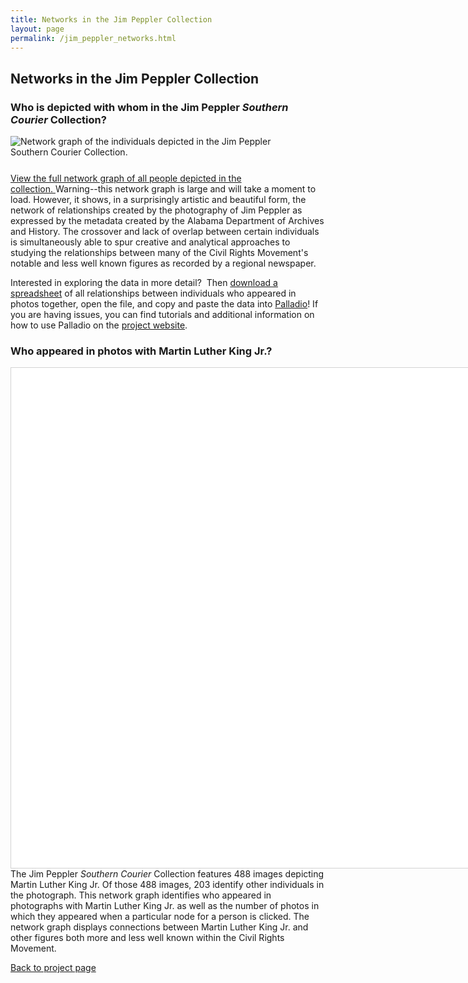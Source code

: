 ```yaml
---
title: Networks in the Jim Peppler Collection
layout: page
permalink: /jim_peppler_networks.html
---
```


## Networks in the Jim Peppler Collection

 ### Who is depicted with whom in the Jim Peppler _Southern Courier_ Collection?

<p><img alt="Network graph of the individuals depicted in the Jim Peppler Southern Courier Collection." src="https://elizajames.github.io/old_site/images/NetworkGraph.png" style="float: left; padding-right: 25px; padding-bottom: 25px" /></p>

<p><a href="https://elizajames.github.io/old_site/files/LargeNetworkGraph.html" target="_blank">View the full network graph of all people depicted in the collection.&nbsp;</a>Warning--this network graph is large and will take a moment to load. However, it shows, in a surprisingly artistic and beautiful form, the network of relationships created by the photography of Jim Peppler as expressed by the metadata created by the Alabama Department of Archives and History. The crossover and lack of overlap between certain individuals is simultaneously able to spur creative and analytical approaches to studying the relationships between many of the Civil Rights Movement&#39;s notable and less well known figures as recorded by a regional newspaper.</p>

<p>Interested in exploring the data in more detail?&nbsp; Then <a href="https://elizajames.github.io/old_site/files/NetworkNames.csv" target="_blank">download a spreadsheet</a>&nbsp;of all relationships between individuals who appeared in photos together, open the file, and copy and paste the data into <a href="https://hdlab.stanford.edu/palladio-app/#/upload" target="_blank">Palladio</a>! If you are having issues, you can find tutorials and additional information on how to use Palladio on the <a href="https://digitalhumanities.stanford.edu/palladio" target="_blank">project website</a>.</p>


<link href="https://cdnjs.cloudflare.com/ajax/libs/vis/4.16.1/vis.css" rel="stylesheet" type="text/css" /><script type="text/javascript" src="https://cdnjs.cloudflare.com/ajax/libs/vis/4.16.1/vis-network.min.js"> </script>

 ### Who appeared in photos with Martin Luther King Jr.?


<!-- <link rel="stylesheet" href="../node_modules/vis/dist/vis.min.css" type="text/css" />
<script type="text/javascript" src="../node_modules/vis/dist/vis.js"> </script>-->
<style type="text/css">#mynetwork {
            width: 800px;
            height: 800px;
            background-color: #ffffff;
            border: 1px solid lightgray;
            float: left;
            margin-right: 30px;
        }
</style>
<div id="mynetwork">&nbsp;</div>
<script type="text/javascript">

    // initialize global variables.
    var edges;
    var nodes;
    var network; 
    var container;
    var options, data;
    
    // This method is responsible for drawing the graph, returns the drawn network
    function drawGraph() {
        var container = document.getElementById('mynetwork');
        
        // parsing and collecting nodes and edges from the python
        nodes = new vis.DataSet([{"id": "King, Martin Luther, Jr., 1929-1968", "label": "King, Martin Luther, Jr., 1929-1968", "shape": "dot", "size": 10, "title": "203 photos"}, {"id": "Anderson, Louis Lloyd", "label": "Anderson, Louis Lloyd", "shape": "dot", "size": 10, "title": "30 photos"}, {"id": "Young, Andrew, 1932-", "label": "Young, Andrew, 1932-", "shape": "dot", "size": 10, "title": "36 photos"}, {"id": "Cottonreader, R. B.", "label": "Cottonreader, R. B.", "shape": "dot", "size": 10, "title": "1 photo"}, {"id": "Williams, Lula", "label": "Williams, Lula", "shape": "dot", "size": 10, "title": "2 photos"}, {"id": "Abernathy, Ralph, 1926-1990", "label": "Abernathy, Ralph, 1926-1990", "shape": "dot", "size": 10, "title": "29 photos"}, {"id": "Lee, Bernard", "label": "Lee, Bernard", "shape": "dot", "size": 10, "title": "1 photo"}, {"id": "Gardner, Edward M., 1907-2006", "label": "Gardner, Edward M., 1907-2006", "shape": "dot", "size": 10, "title": "14 photos"}, {"id": "Meredith, James, 1933-", "label": "Meredith, James, 1933-", "shape": "dot", "size": 10, "title": "27 photos"}, {"id": "Walker, Wyatt Tee, 1929-", "label": "Walker, Wyatt Tee, 1929-", "shape": "dot", "size": 10, "title": "2 photos"}, {"id": "Williams, Hosea, 1926-2000", "label": "Williams, Hosea, 1926-2000", "shape": "dot", "size": 10, "title": "42 photos"}, {"id": "Peppler, James H., 1941-", "label": "Peppler, James H., 1941-", "shape": "dot", "size": 10, "title": "1 photo"}, {"id": "Boone, Richard", "label": "Boone, Richard", "shape": "dot", "size": 10, "title": "5 photos"}, {"id": "Turner, Albert, 1936-2000", "label": "Turner, Albert, 1936-2000", "shape": "dot", "size": 10, "title": "13 photos"}, {"id": "Owens, Ben", "label": "Owens, Ben", "shape": "dot", "size": 10, "title": "4 photos"}, {"id": "Lumpkin, Norman", "label": "Lumpkin, Norman", "shape": "dot", "size": 10, "title": "14 photos"}, {"id": "Nesbitt, R. D., Sr.", "label": "Nesbitt, R. D., Sr.", "shape": "dot", "size": 10, "title": "5 photos"}, {"id": "Lowery, Joseph (Joseph E.)", "label": "Lowery, Joseph (Joseph E.)", "shape": "dot", "size": 10, "title": "17 photos"}, {"id": "Branch, William McKinley", "label": "Branch, William McKinley", "shape": "dot", "size": 10, "title": "2 photos"}, {"id": "Gray, Fred", "label": "Gray, Fred", "shape": "dot", "size": 10, "title": "2 photos"}, {"id": "Gary, Williams", "label": "Gary, Williams", "shape": "dot", "size": 10, "title": "1 photo"}, {"id": "Webb, Sheyann", "label": "Webb, Sheyann", "shape": "dot", "size": 10, "title": "7 photos"}, {"id": "Reese, Frederick Douglas, 1929-2018", "label": "Reese, Frederick Douglas, 1929-2018", "shape": "dot", "size": 10, "title": "6 photos"}, {"id": "Nelson, Rachel West", "label": "Nelson, Rachel West", "shape": "dot", "size": 10, "title": "1 photo"}, {"id": "Carmichael, Stokely", "label": "Carmichael, Stokely", "shape": "dot", "size": 10, "title": "16 photos"}, {"id": "King, Coretta Scott, 1927-2006", "label": "King, Coretta Scott, 1927-2006", "shape": "dot", "size": 10, "title": "14 photos"}, {"id": "McKissick, Floyd B. (Floyd Bixler), 1922-1991", "label": "McKissick, Floyd B. (Floyd Bixler), 1922-1991", "shape": "dot", "size": 10, "title": "17 photos"}, {"id": "Abernathy, Juanita, 1929-2019", "label": "Abernathy, Juanita, 1929-2019", "shape": "dot", "size": 10, "title": "4 photos"}, {"id": "Young, Whitney M.", "label": "Young, Whitney M.", "shape": "dot", "size": 10, "title": "5 photos"}, {"id": "Green, Robert Lee", "label": "Green, Robert Lee", "shape": "dot", "size": 10, "title": "7 photos"}, {"id": "Hamer, Fannie Lou", "label": "Hamer, Fannie Lou", "shape": "dot", "size": 10, "title": "6 photos"}]);
        edges = new vis.DataSet([{"from": "King, Martin Luther, Jr., 1929-1968", "to": "Anderson, Louis Lloyd", "weight": 1}, {"from": "King, Martin Luther, Jr., 1929-1968", "to": "Young, Andrew, 1932-", "weight": 1}, {"from": "King, Martin Luther, Jr., 1929-1968", "to": "Cottonreader, R. B.", "weight": 1}, {"from": "King, Martin Luther, Jr., 1929-1968", "to": "Williams, Lula", "weight": 1}, {"from": "King, Martin Luther, Jr., 1929-1968", "to": "Abernathy, Ralph, 1926-1990", "weight": 1}, {"from": "King, Martin Luther, Jr., 1929-1968", "to": "Lee, Bernard", "weight": 1}, {"from": "King, Martin Luther, Jr., 1929-1968", "to": "Gardner, Edward M., 1907-2006", "weight": 1}, {"from": "King, Martin Luther, Jr., 1929-1968", "to": "Meredith, James, 1933-", "weight": 1}, {"from": "King, Martin Luther, Jr., 1929-1968", "to": "Walker, Wyatt Tee, 1929-", "weight": 1}, {"from": "King, Martin Luther, Jr., 1929-1968", "to": "Williams, Hosea, 1926-2000", "weight": 1}, {"from": "King, Martin Luther, Jr., 1929-1968", "to": "Peppler, James H., 1941-", "weight": 1}, {"from": "King, Martin Luther, Jr., 1929-1968", "to": "Boone, Richard", "weight": 1}, {"from": "King, Martin Luther, Jr., 1929-1968", "to": "Turner, Albert, 1936-2000", "weight": 1}, {"from": "King, Martin Luther, Jr., 1929-1968", "to": "Owens, Ben", "weight": 1}, {"from": "King, Martin Luther, Jr., 1929-1968", "to": "Lumpkin, Norman", "weight": 1}, {"from": "King, Martin Luther, Jr., 1929-1968", "to": "Nesbitt, R. D., Sr.", "weight": 1}, {"from": "King, Martin Luther, Jr., 1929-1968", "to": "Lowery, Joseph (Joseph E.)", "weight": 1}, {"from": "King, Martin Luther, Jr., 1929-1968", "to": "Branch, William McKinley", "weight": 1}, {"from": "King, Martin Luther, Jr., 1929-1968", "to": "Gray, Fred", "weight": 1}, {"from": "King, Martin Luther, Jr., 1929-1968", "to": "Gary, Williams", "weight": 1}, {"from": "King, Martin Luther, Jr., 1929-1968", "to": "Webb, Sheyann", "weight": 1}, {"from": "King, Martin Luther, Jr., 1929-1968", "to": "Reese, Frederick Douglas, 1929-2018", "weight": 1}, {"from": "King, Martin Luther, Jr., 1929-1968", "to": "Nelson, Rachel West", "weight": 1}, {"from": "King, Martin Luther, Jr., 1929-1968", "to": "Carmichael, Stokely", "weight": 1}, {"from": "King, Martin Luther, Jr., 1929-1968", "to": "King, Coretta Scott, 1927-2006", "weight": 1}, {"from": "King, Martin Luther, Jr., 1929-1968", "to": "McKissick, Floyd B. (Floyd Bixler), 1922-1991", "weight": 1}, {"from": "King, Martin Luther, Jr., 1929-1968", "to": "Abernathy, Juanita, 1929-2019", "weight": 1}, {"from": "King, Martin Luther, Jr., 1929-1968", "to": "Young, Whitney M.", "weight": 1}, {"from": "King, Martin Luther, Jr., 1929-1968", "to": "Green, Robert Lee", "weight": 1}, {"from": "King, Martin Luther, Jr., 1929-1968", "to": "Hamer, Fannie Lou", "weight": 1}, {"from": "Williams, Hosea, 1926-2000", "to": "Anderson, Louis Lloyd", "weight": 1}, {"from": "Williams, Hosea, 1926-2000", "to": "Boone, Richard", "weight": 1}, {"from": "Williams, Hosea, 1926-2000", "to": "Owens, Ben", "weight": 1}, {"from": "Williams, Hosea, 1926-2000", "to": "Lumpkin, Norman", "weight": 1}, {"from": "Williams, Hosea, 1926-2000", "to": "Abernathy, Ralph, 1926-1990", "weight": 1}, {"from": "Williams, Hosea, 1926-2000", "to": "Gardner, Edward M., 1907-2006", "weight": 1}, {"from": "Williams, Hosea, 1926-2000", "to": "Turner, Albert, 1936-2000", "weight": 1}, {"from": "Young, Andrew, 1932-", "to": "Abernathy, Ralph, 1926-1990", "weight": 1}, {"from": "Young, Andrew, 1932-", "to": "Gardner, Edward M., 1907-2006", "weight": 1}, {"from": "Young, Andrew, 1932-", "to": "Walker, Wyatt Tee, 1929-", "weight": 1}, {"from": "Young, Andrew, 1932-", "to": "Reese, Frederick Douglas, 1929-2018", "weight": 1}, {"from": "Young, Andrew, 1932-", "to": "Webb, Sheyann", "weight": 1}, {"from": "Young, Andrew, 1932-", "to": "Nelson, Rachel West", "weight": 1}, {"from": "Young, Andrew, 1932-", "to": "Carmichael, Stokely", "weight": 1}, {"from": "Young, Andrew, 1932-", "to": "McKissick, Floyd B. (Floyd Bixler), 1922-1991", "weight": 1}, {"from": "Young, Andrew, 1932-", "to": "Hamer, Fannie Lou", "weight": 1}, {"from": "Anderson, Louis Lloyd", "to": "Peppler, James H., 1941-", "weight": 1}, {"from": "Anderson, Louis Lloyd", "to": "Turner, Albert, 1936-2000", "weight": 1}, {"from": "Anderson, Louis Lloyd", "to": "Owens, Ben", "weight": 1}, {"from": "Abernathy, Ralph, 1926-1990", "to": "Lee, Bernard", "weight": 1}, {"from": "Abernathy, Ralph, 1926-1990", "to": "Gardner, Edward M., 1907-2006", "weight": 1}, {"from": "Abernathy, Ralph, 1926-1990", "to": "Walker, Wyatt Tee, 1929-", "weight": 1}, {"from": "Abernathy, Ralph, 1926-1990", "to": "Branch, William McKinley", "weight": 1}, {"from": "Abernathy, Ralph, 1926-1990", "to": "Owens, Ben", "weight": 1}, {"from": "Abernathy, Ralph, 1926-1990", "to": "Carmichael, Stokely", "weight": 1}, {"from": "Abernathy, Ralph, 1926-1990", "to": "King, Coretta Scott, 1927-2006", "weight": 1}, {"from": "Abernathy, Ralph, 1926-1990", "to": "McKissick, Floyd B. (Floyd Bixler), 1922-1991", "weight": 1}, {"from": "Abernathy, Ralph, 1926-1990", "to": "Meredith, James, 1933-", "weight": 1}, {"from": "Abernathy, Ralph, 1926-1990", "to": "Abernathy, Juanita, 1929-2019", "weight": 1}, {"from": "Abernathy, Ralph, 1926-1990", "to": "Young, Whitney M.", "weight": 1}, {"from": "Meredith, James, 1933-", "to": "King, Coretta Scott, 1927-2006", "weight": 1}, {"from": "Meredith, James, 1933-", "to": "Carmichael, Stokely", "weight": 1}, {"from": "Meredith, James, 1933-", "to": "McKissick, Floyd B. (Floyd Bixler), 1922-1991", "weight": 1}, {"from": "Meredith, James, 1933-", "to": "Abernathy, Juanita, 1929-2019", "weight": 1}, {"from": "Meredith, James, 1933-", "to": "Young, Whitney M.", "weight": 1}, {"from": "McKissick, Floyd B. (Floyd Bixler), 1922-1991", "to": "Carmichael, Stokely", "weight": 1}, {"from": "McKissick, Floyd B. (Floyd Bixler), 1922-1991", "to": "King, Coretta Scott, 1927-2006", "weight": 1}, {"from": "McKissick, Floyd B. (Floyd Bixler), 1922-1991", "to": "Abernathy, Juanita, 1929-2019", "weight": 1}, {"from": "McKissick, Floyd B. (Floyd Bixler), 1922-1991", "to": "Young, Whitney M.", "weight": 1}, {"from": "Carmichael, Stokely", "to": "King, Coretta Scott, 1927-2006", "weight": 1}, {"from": "Carmichael, Stokely", "to": "Abernathy, Juanita, 1929-2019", "weight": 1}, {"from": "Carmichael, Stokely", "to": "Young, Whitney M.", "weight": 1}, {"from": "Gardner, Edward M., 1907-2006", "to": "Walker, Wyatt Tee, 1929-", "weight": 1}, {"from": "Lumpkin, Norman", "to": "Turner, Albert, 1936-2000", "weight": 1}, {"from": "King, Coretta Scott, 1927-2006", "to": "Abernathy, Juanita, 1929-2019", "weight": 1}, {"from": "King, Coretta Scott, 1927-2006", "to": "Young, Whitney M.", "weight": 1}, {"from": "Turner, Albert, 1936-2000", "to": "Gray, Fred", "weight": 1}, {"from": "Webb, Sheyann", "to": "Reese, Frederick Douglas, 1929-2018", "weight": 1}, {"from": "Webb, Sheyann", "to": "Nelson, Rachel West", "weight": 1}, {"from": "Reese, Frederick Douglas, 1929-2018", "to": "Nelson, Rachel West", "weight": 1}, {"from": "Young, Whitney M.", "to": "Abernathy, Juanita, 1929-2019", "weight": 1}, {"from": "Owens, Ben", "to": "Branch, William McKinley", "weight": 1}]);

        // adding nodes and edges to the graph
        data = {nodes: nodes, edges: edges};

        var options = {"physics": {"barnesHut": {"springLength": 155}, "minVelocity": 0.75}};
        network = new vis.Network(container, data, options);
        return network;
    }
    drawGraph();
</script>

<p>The Jim Peppler&nbsp;<em>Southern Courier&nbsp;</em>Collection features 488 images depicting Martin Luther King Jr. Of those 488 images, 203 identify other individuals in the photograph. This network graph identifies who appeared in photographs with Martin Luther King Jr. as well as the number of photos in which they appeared when a particular node for a person is clicked.&nbsp;The network graph displays connections between Martin Luther King Jr. and other figures both more and less well known within the Civil Rights Movement.&nbsp;</p>
</div>

[Back to project page](https://elizajames.github.io/jim_peppler.html)